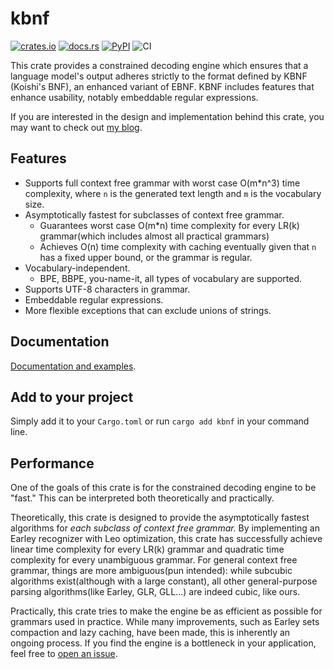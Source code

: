 # kbnf

[![crates.io](https://img.shields.io/crates/v/kbnf)](https://crates.io/crates/kbnf)
[![docs.rs](https://docs.rs/kbnf/badge.svg)](https://docs.rs/kbnf)
[![PyPI](https://img.shields.io/pypi/v/kbnf.svg)](https://pypi.python.org/pypi/kbnf)
![CI](https://github.com/Dan-wanna-M/kbnf/actions/workflows/CI.yml/badge.svg)

This crate provides a constrained decoding engine which ensures that a language model's output adheres strictly to the format defined by KBNF (Koishi's BNF), an enhanced variant of EBNF. KBNF includes features that enhance usability, notably embeddable regular expressions.

If you are interested in the design and implementation behind this crate, you may want to check out [my blog](https://dan-wanna-m.github.io/blog/).

## Features

- Supports full context free grammar with worst case O(m\*n^3) time complexity, where `n` is the generated text length and `m` is the vocabulary size.
- Asymptotically fastest for subclasses of context free grammar.
  - Guarantees worst case O(m*n) time complexity for every LR(k) grammar(which includes almost all practical grammars)
  - Achieves O(n) time complexity with caching eventually given that `n` has a fixed upper bound, or the grammar is regular.
- Vocabulary-independent.
  - BPE, BBPE, you-name-it, all types of vocabulary are supported.
- Supports UTF-8 characters in grammar.
- Embeddable regular expressions.
- More flexible exceptions that can exclude unions of strings.

## Documentation

[Documentation and examples](https://docs.rs/kbnf/).

## Add to your project

Simply add it to your `Cargo.toml` or run `cargo add kbnf` in your command line.

## Performance

One of the goals of this crate is for the constrained decoding engine to be "fast." This can be interpreted both theoretically and practically.

Theoretically, this crate is designed to provide the asymptotically fastest algorithms for *each subclass of context free grammar.* By implementing an Earley recognizer with Leo optimization, this crate has successfully achieve linear time complexity for every LR(k) grammar and quadratic time complexity for every unambiguous grammar. For general context free grammar, things are more ambiguous(pun intended): while subcubic algorithms exist(although with a large constant), all other general-purpose parsing algorithms(like Earley, GLR, GLL...) are indeed cubic, like ours.

Practically, this crate tries to make the engine be as efficient as possible for grammars used in practice. While many improvements, such as Earley sets compaction and lazy caching, have been made, this is inherently an ongoing process. If you find the engine is a bottleneck in your application, feel free to [open an issue](https://github.com/Dan-wanna-M/blog/issues/new).

